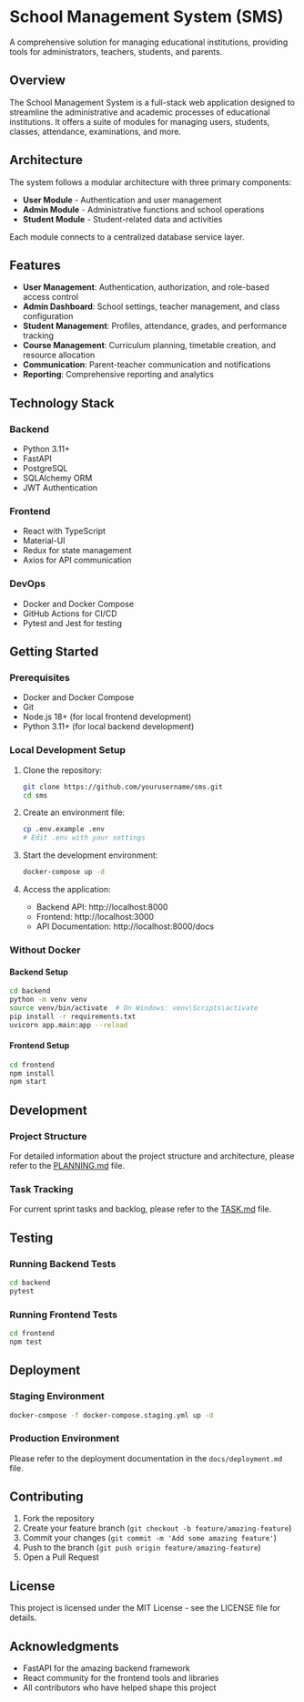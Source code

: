 # School Management System (SMS)

A comprehensive solution for managing educational institutions, providing tools for administrators, teachers, students, and parents.

## Overview

The School Management System is a full-stack web application designed to streamline the administrative and academic processes of educational institutions. It offers a suite of modules for managing users, students, classes, attendance, examinations, and more.

## Architecture

The system follows a modular architecture with three primary components:
- **User Module** - Authentication and user management
- **Admin Module** - Administrative functions and school operations
- **Student Module** - Student-related data and activities

Each module connects to a centralized database service layer.

## Features

- **User Management**: Authentication, authorization, and role-based access control
- **Admin Dashboard**: School settings, teacher management, and class configuration
- **Student Management**: Profiles, attendance, grades, and performance tracking
- **Course Management**: Curriculum planning, timetable creation, and resource allocation
- **Communication**: Parent-teacher communication and notifications
- **Reporting**: Comprehensive reporting and analytics

## Technology Stack

### Backend
- Python 3.11+
- FastAPI
- PostgreSQL
- SQLAlchemy ORM
- JWT Authentication

### Frontend
- React with TypeScript
- Material-UI
- Redux for state management
- Axios for API communication

### DevOps
- Docker and Docker Compose
- GitHub Actions for CI/CD
- Pytest and Jest for testing

## Getting Started

### Prerequisites
- Docker and Docker Compose
- Git
- Node.js 18+ (for local frontend development)
- Python 3.11+ (for local backend development)

### Local Development Setup

1. Clone the repository:
   ```bash
   git clone https://github.com/yourusername/sms.git
   cd sms
   ```

2. Create an environment file:
   ```bash
   cp .env.example .env
   # Edit .env with your settings
   ```

3. Start the development environment:
   ```bash
   docker-compose up -d
   ```

4. Access the application:
   - Backend API: http://localhost:8000
   - Frontend: http://localhost:3000
   - API Documentation: http://localhost:8000/docs

### Without Docker

#### Backend Setup
```bash
cd backend
python -m venv venv
source venv/bin/activate  # On Windows: venv\Scripts\activate
pip install -r requirements.txt
uvicorn app.main:app --reload
```

#### Frontend Setup
```bash
cd frontend
npm install
npm start
```

## Development

### Project Structure
For detailed information about the project structure and architecture, please refer to the [PLANNING.md](./PLANNING.md) file.

### Task Tracking
For current sprint tasks and backlog, please refer to the [TASK.md](./TASK.md) file.

## Testing

### Running Backend Tests
```bash
cd backend
pytest
```

### Running Frontend Tests
```bash
cd frontend
npm test
```

## Deployment

### Staging Environment
```bash
docker-compose -f docker-compose.staging.yml up -d
```

### Production Environment
Please refer to the deployment documentation in the `docs/deployment.md` file.

## Contributing

1. Fork the repository
2. Create your feature branch (`git checkout -b feature/amazing-feature`)
3. Commit your changes (`git commit -m 'Add some amazing feature'`)
4. Push to the branch (`git push origin feature/amazing-feature`)
5. Open a Pull Request

## License

This project is licensed under the MIT License - see the LICENSE file for details.

## Acknowledgments

- FastAPI for the amazing backend framework
- React community for the frontend tools and libraries
- All contributors who have helped shape this project 